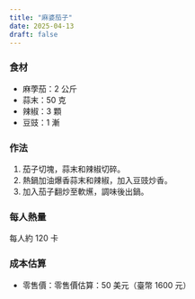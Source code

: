 ```yaml
---
title: "麻婆茄子"
date: 2025-04-13
draft: false
---
```


### 食材

- 麻荸茄：2 公斤
- 蒜末：50 克
- 辣椒：3 顆
- 豆豉：1 漸

### 作法

1. 茄子切塊，蒜末和辣椒切碎。
2. 熱鍋加油爆香蒜末和辣椒，加入豆豉炒香。
3. 加入茄子翻炒至軟爑，調味後出鍋。

### 每人熱量  
每人約 120 卡

### 成本估算
- 零售價：零售價估算：50 美元（臺幣 1600 元）
